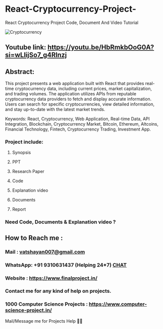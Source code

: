 # React-Cryptocurrency-Project-
React Cryptocurrency Project Code, Document And Video Tutorial

![Cryptocurrency](https://github.com/user-attachments/assets/ededd5a0-34ad-4de7-a2d4-f3f219787e1b)

## Youtube link: https://youtu.be/HbRmkbOoG0A?si=wLIijSo7_g4Rlnzj

## Abstract:
This project presents a web application built with React that provides real-time cryptocurrency data, including current prices, market capitalization, and trading volumes. The application utilizes APIs from reputable cryptocurrency data providers to fetch and display accurate information. Users can search for specific cryptocurrencies, view detailed information, and stay up-to-date with the latest market trends.

Keywords:
React, Cryptocurrency, Web Application, Real-time Data, API Integration, Blockchain, Cryptocurrency Market, Bitcoin, Ethereum, Altcoins, Financial Technology, Fintech, Cryptocurrency Trading, Investment App.

### Project include: 

1. Synopsis

2. PPT

3. Research Paper


4. Code

5. Explanation video

6. Documents

7. Report


### Need Code, Documents & Explanation video ? 

## How to Reach me :

### Mail : vatshayan007@gmail.com 

### WhatsApp: +91 9310631437 (Helping 24*7) **[CHAT](https://wa.me/message/CHWN2AHCPMAZK1)** 

### Website : https://www.finalproject.in/

### Contact me for any kind of help on projects.
### 1000 Computer Science Projects : https://www.computer-science-project.in/


Mail/Message me for Projects Help 🙏🏻
